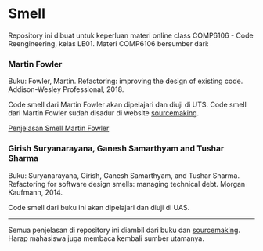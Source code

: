 # Smell

Repository ini dibuat untuk keperluan materi online class COMP6106 - Code Reengineering, kelas LE01.
Materi COMP6106 bersumber dari:

### Martin Fowler

Buku: Fowler, Martin. Refactoring: improving the design of existing code. Addison-Wesley Professional, 2018.

Code smell dari Martin Fowler akan dipelajari dan diuji di UTS. Code smell dari Martin Fowler sudah disadur di website [sourcemaking](https://sourcemaking.com/refactoring).

[Penjelasan Smell Martin Fowler](src/fowler)

### Girish Suryanarayana, Ganesh Samarthyam and Tushar Sharma

Buku: Suryanarayana, Girish, Ganesh Samarthyam, and Tushar Sharma. Refactoring for software design smells: managing technical debt. Morgan Kaufmann, 2014.

Code smell dari buku ini akan dipelajari dan diuji di UAS.

---
Semua penjelasan di repository ini diambil dari buku dan [sourcemaking](https://sourcemaking.com/refactoring). Harap mahasiswa juga membaca kembali sumber utamanya. 
